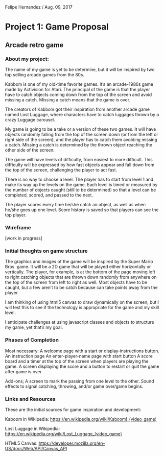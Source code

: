 Felipe Hernandez / Aug. 09, 2017

# Project 1: Game Proposal
## Arcade retro game

### About my project:

The name of my game is yet to be determine, but it will be inspired by two top selling arcade games from the 80s.

Kabbom is one of my old-time favorite games. It’s an arcade-1980s game made by Activision for Atari. The principal of the game is that the player have to catch objects coming down from the top of the screen and avoid missing a catch. Missing a catch means that the game is over.

The creators of Kabbom got their inspiration from another arcade game named Lost Luggage, where characters have to catch luggages thrown by a crazy Luggage carousel.

My game is going to be a take or a version of these two games. It will have objects randomly falling from the top of the screen down (or from the left or right side of the screen), and the player has to catch them avoiding missing a catch. Missing a catch is determined by the thrown object reaching the other side of the screen.

The game will have levels of difficulty, from easiest to more difficult. This difficulty will be expressed by how fast objects appear and fall down from the top of the screen, challenging the player to act fast.

There is no way to choose a level. The player has to start from level 1 and make its way up the levels on the game. Each level is timed or measured by the number of objects caught (still to be determined) so that a level can be completed, scored, and passed to the next.

The player scores every time he/she catch an object, as well as when he/she goes up one level. Score history is saved so that players can see the top player. 

### Wireframe

[work in progress]

### Initial thoughts on game structure

The graphics and images of the game will be inspired by the Super Mario Bros. game. It will be a 2D game that will be played either horizontally or vertically. The player, for example, is at the bottom of the page moving left to right catching objects that are thrown down randomly from anywhere on the top of the screen from left to right as well. Most objects have to be caught, but a few aren’t to be catch because can take points away from the player.

I am thinking of using html5 canvas to draw dynamically on the screen, but I will test this to see if the technology is appropriate for the game and my skill level.

I anticipate challenges at using javascript classes and objects to structure my game, yet that’s my goal.


### Phases of Completion

Most necessary:
A welcome page with a start or display-instructions button.
An instruction page
An enter-player-name page with start button
A score board and a timer at the top of the screen when players are playing the game.
A screen displaying the score and a button to restart or quit the game after game is over

Add-ons;
A screen to mark the passing from one level to the other.
Sound effects to signal catching, throwing, and/or game over/game begins. 

### Links and Resources

These are the initial sources for game inspiration and development:

Kaboom in Wikipedia:
https://en.wikipedia.org/wiki/Kaboom!_(video_game)

Lost Luggage in Wikipedia:
https://en.wikipedia.org/wiki/Lost_Luggage_(video_game)

HTML5 Canvas:
https://developer.mozilla.org/en-US/docs/Web/API/Canvas_API